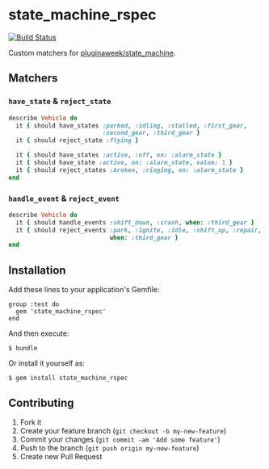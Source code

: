 # state_machine_rspec

[![Build Status](https://travis-ci.org/modocache/state_machine_rspec.png?branch=master)](https://travis-ci.org/modocache/state_machine_rspec)

Custom matchers for [pluginaweek/state_machine](https://github.com/pluginaweek/state_machine).


## Matchers

### `have_state` & `reject_state`

```ruby
describe Vehicle do
  it { should have_states :parked, :idling, :stalled, :first_gear,
                          :second_gear, :third_gear }
  it { should reject_state :flying }

  it { should have_states :active, :off, on: :alarm_state }
  it { should have_state :active, on: :alarm_state, value: 1 }
  it { should reject_states :broken, :ringing, on: :alarm_state }
end
```

### `handle_event` & `reject_event`

```ruby
describe Vehicle do
  it { should handle_events :shift_down, :crash, when: :third_gear }
  it { should reject_events :park, :ignite, :idle, :shift_up, :repair,
                            when: :third_gear }
end
```


## Installation

Add these lines to your application's Gemfile:

    group :test do
      gem 'state_machine_rspec'
    end

And then execute:

    $ bundle

Or install it yourself as:

    $ gem install state_machine_rspec


## Contributing

1. Fork it
2. Create your feature branch (`git checkout -b my-new-feature`)
3. Commit your changes (`git commit -am 'Add some feature'`)
4. Push to the branch (`git push origin my-new-feature`)
5. Create new Pull Request
